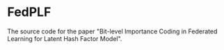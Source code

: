 # FedPLF
The source code for the paper "Bit-level Importance Coding in Federated Learning for Latent Hash Factor Model".
